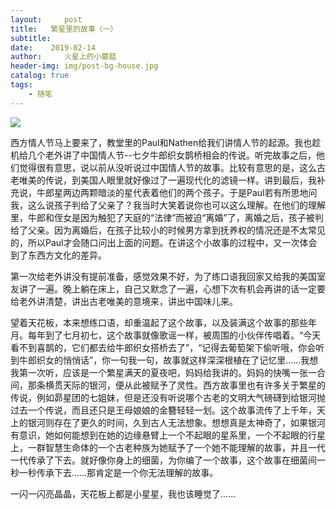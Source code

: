 ```yaml
---
layout:     post
title:   繁星里的故事（一）
subtitle:   
date:    2019-02-14
author:     火星上的小蘑菇
header-img: img/post-bg-house.jpg
catalog: true
tags:
    - 随笔
---
```


![](https://cdn.jsdelivr.net/gh/wuxiaoxiong1990/pic/2019-02-14/71717971ly1g14yma9nykj20uh0kuwg6.jpg)

西方情人节马上要来了，教堂里的Paul和Nathen给我们讲情人节的起源。我也趁机给几个老外讲了中国情人节--七夕牛郎织女鹊桥相会的传说。听完故事之后，他们觉得很有意思，说以前从没听说过中国情人节的故事。比较有意思的是，这么古老唯美的传说，到美国人眼里就好像过了一遍现代化的滤镜一样。讲到最后，我补充说，牛郎星两边两颗暗淡的星代表着他们的两个孩子。于是Paul若有所思地问我，这么说孩子判给了父亲了？我当时大笑着说你也可以这么理解。在他们的理解里，牛郎和侄女是因为触犯了天庭的“法律”而被迫“离婚”了，离婚之后，孩子被判给了父亲。因为离婚后，在孩子比较小的时候男方拿到抚养权的情况还是不太常见的，所以Paul才会随口问出上面的问题。在讲这个小故事的过程中，又一次体会到了东西方文化的差异。

第一次给老外讲没有提前准备，感觉效果不好，为了练口语我回家又给我的美国室友讲了一遍。晚上躺在床上，自己又默念了一遍，心想下次有机会再讲的话一定要给老外讲清楚，讲出古老唯美的意境来，讲出中国味儿来。

望着天花板，本来想练口语，却重温起了这个故事，以及装满这个故事的那些年月。每年到了七月初七，这个故事就像歌谣一样，被周围的小伙伴传唱着。“今天看不到喜鹊的，它们都去给牛郎织女搭桥去了”，“记得去葡萄架下偷听哦，你会听到牛郎织女的悄悄话”，你一句我一句，故事就这样深深根植在了记忆里......我想我第一次听，应该是一个繁星满天的夏夜吧，妈妈给我讲的。妈妈的快嘴一张一合间，那条横贯天际的银河，便从此被赋予了灵性。西方故事里也有许多关于繁星的传说，例如昴星团的七姐妹，但是还没有听说哪个古老的文明大气磅礴到给银河抛过去一个传说，而且还只是王母娘娘的金簪轻轻一划。这个故事流传了上千年，天上的银河则存在了更久的时间，久到古人无法想象。想想真是太神奇了，如果银河有意识，她如何能想到在她的边缘悬臂上一个不起眼的星系里，一个不起眼的行星上，一群智慧生命体的一个古老种族为她赋予了一个她不能理解的故事，并且一代一代传承了下去。就好像你身上的细菌，为你编了一个故事，这个故事在细菌间一秒一秒传承下去......那肯定是一个你无法理解的故事。

一闪一闪亮晶晶，天花板上都是小星星，我也该睡觉了......